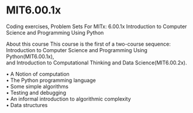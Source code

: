 
# MIT6.00.1x
Coding exercises, Problem Sets For MITx: 6.00.1x Introduction to Computer Science and Programming Using Python

About this course
This course is the first of a two-course sequence:<br />
Introduction to Computer Science and Programming Using Python(MIT6.00.1x),<br />
and Introduction to Computational Thinking and Data Science(MIT6.00.2x).

•	A Notion of computation<br />
•	The Python programming language<br />
•	Some simple algorithms<br />
•	Testing and debugging<br />
•	An informal introduction to algorithmic complexity<br />
•	Data structures<br />

